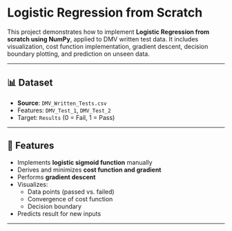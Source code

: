 # Logistic Regression from Scratch

This project demonstrates how to implement **Logistic Regression from scratch using NumPy**, applied to DMV written test data. It includes visualization, cost function implementation, gradient descent, decision boundary plotting, and prediction on unseen data.

---

## 📊 Dataset

- **Source**: `DMV_Written_Tests.csv`
- Features: `DMV_Test_1`, `DMV_Test_2`
- Target: `Results` (0 = Fail, 1 = Pass)

---

## 🚀 Features

- Implements **logistic sigmoid function** manually
- Derives and minimizes **cost function and gradient**
- Performs **gradient descent**
- Visualizes:
  - Data points (passed vs. failed)
  - Convergence of cost function
  - Decision boundary
- Predicts result for new inputs

---
